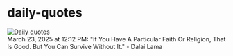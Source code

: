 # daily-quotes
[![Daily quotes](https://github.com/ceepu8/daily-quotes/actions/workflows/daily-quote.yml/badge.svg)](https://github.com/ceepu8/daily-quotes/actions/workflows/daily-quote.yml)<br/>
March 23, 2025 at 12:12 PM: "If You Have A Particular Faith Or Religion, That Is Good. But You Can Survive Without It." - Dalai Lama

